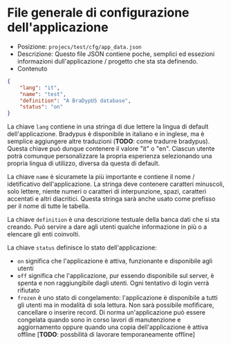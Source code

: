 # File generale di configurazione dell'applicazione


- Posizione: `projecs/test/cfg/app_data.json`
- Descrizione: Questo file JSON contiene poche, semplici ed essezioni informazioni dull'applicazione / progetto che sta sta definendo.
- Contenuto
```json
{
    "lang": "it",
    "name": "test",
    "definition": "A BraDypUS database",
    "status": "on"
}
```

La chiave `lang` contiene in una stringa di due lettere la lingua di default dell'applicazione. Bradypus è disponibile 
in italiano e in inglese, ma è semplice aggiungere altre traduzioni (**TODO**: come tradurre bradypus).
Questa chiave può dunque contenere il valore "it" o "en". Ciascun utente potrà comunque  personalizzare la propria
esperienza selezionando una propria lingua di utilizzo, diversa da questa di default.

La chiave `name` è sicuramete la più importante e contiene il nome / idetificativo dell'applicazione. 
La stringa deve contenere caratteri minuscoli, solo lettere, niente numeri o caratteri di interpunzione, spazi, 
caratteri accentati e altri diacritici. Questa stringa sarà anche usato come prefisso per il nome di tutte le tabella.


La chiave `definition` è una descrizione testuale della banca dati che si sta creando. Può servire a dare agli utenti
qualche informazione in più o a elencare gli enti coinvolti.

La chiave `status` definisce lo stato dell'applicazione:
- `on` significa che l'applicazione è attiva, funzionante e disponibile agli utenti
- `off` significa che l'applicazione, pur essendo disponibile sul server, è spenta e 
non raggiungibile dagli utenti. Ogni tentativo di login verrà rifiutato
- `frozen` è uno stato di congelamento: l'applicazione è disponibile a tutti gli utenti ma in
modalità di sola lettura. Non sarà possibile mofificare, cancellare o inserire record. Di norma
un'applicazione può essere congelata quando sono in corso lavori di manutenzione e aggiornamento
oppure quando una copia dell'applicazione è attiva offline [**TODO**: possbilità di lavorare temporaneamente offline]